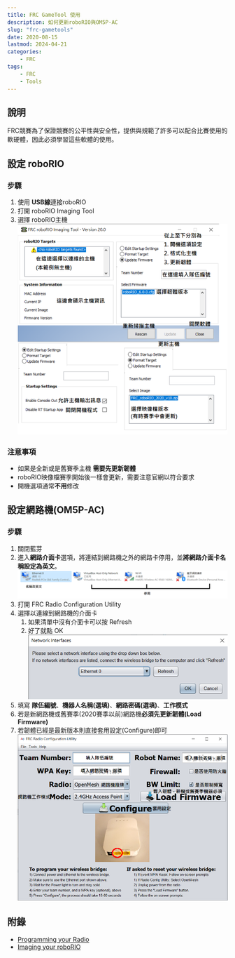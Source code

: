 ```yaml
---
title: FRC GameTool 使用
description: 如何更新roboRIO與OM5P-AC
slug: "frc-gametools"
date: 2020-08-15
lastmod: 2024-04-21
categories:
    - FRC
tags:
    - FRC
    - Tools
---
```


## 說明
FRC競賽為了保證競賽的公平性與安全性，提供與規範了許多可以配合比賽使用的軟硬體，因此必須學習這些軟體的使用。

## 設定 roboRIO
### 步驟
1. 使用 **USB線**連接roboRIO
2. 打開 roboRIO Imaging Tool
3. 選擇 roboRIO主機
![roboRIO Imaging](roboRIO_imaging.png)

### 注意事項
* 如果是全新或是舊賽季主機 **需要先更新韌體**
* roboRIO映像檔賽季開始後一樣會更新，需要注意官網以符合要求
* 開機選項通常**不用**修改

## 設定網路機(OM5P-AC)
### 步驟
1. 關閉藍芽
2. 進入**網路介面卡**選項，將連結到網路機之外的網路卡停用，並**將網路介面卡名稱設定為英文**。
![Network Interface](Network_interface.png)
3. 打開 FRC Radio Configuration Utility
4. 選擇以連線到網路機的介面卡
    1. 如果清單中沒有介面卡可以按 Refresh
    2. 好了就點 OK
    ![Select Interface](Select_interface.png)
5. 填寫 **隊伍編號**、**機器人名稱(選填)**、**網路密碼(選填)**、**工作模式**
6. 若是新網路機或舊賽季(2020賽季以前)網路機**必須先更新韌體(Load Firmware)**
7. 若韌體已經是最新版本則直接套用設定(Configure)即可
![Radio Configuration](Radio_Configuration.png)

## 附錄
* [Programming your Radio](https://docs.wpilib.org/en/stable/docs/getting-started/getting-started-frc-control-system/radio-programming.html)
* [Imaging your roboRIO](https://docs.wpilib.org/en/stable/docs/getting-started/getting-started-frc-control-system/imaging-your-roborio.html)